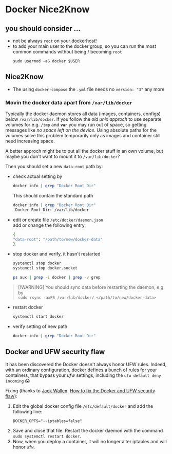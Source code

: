 # Docker Nice2Know

## you should consider ...
- not be always `root` on your dockerhost!
- to add your main user to the docker group, so you can run the most common commands without being / becoming `root`<br>
  ```
  sudo usermod -aG docker $USER
  ```
## Nice2Know
- The using `docker-compose` the `.yml` file needs no `version: "3"` any more

### Movin the docker data apart from `/var/lib/docker`
Typically the docker daemon stores all data (images, containers, configs) below `/var/lib/docker`. If you follow the *old unix approch* to use separate volumes for e.g. `/tmp` and **`var`** you may run out of space, so getting messages like *no space left on the device*. Using absolute paths for the volumes solve this problem temporarily only as images and container still need increasing space.

A better approch might be to put all the docker stuff in an own volume, but maybe you don't want to mount it to `/var/lib/docker`?

Then you should set a new `data-root` path by:
- check actual setting by
  ```bash
  docker info | grep "Docker Root Dir"
  ```
  This should contain the standard path
  ```bash
  docker info | grep "Docker Root Dir"
   Docker Root Dir: /var/lib/docker
  ```
- edit or create file `/etc/docker/daemon.json`<br>
  add or change the following entry
  ```bash
  {
  "data-root": "/path/to/new/docker-data"
  }
  ```
- stop docker and verify, it hasn't restarted<br>
  ```bash
  systemctl stop docker
  systemctl stop docker.socket

  ps aux | grep -i docker | grep -v grep
  ```
  
>   [!WARNING] 
>   You should sync data before restarting the daemon, e.g. by<br>
>   `sudo rsync -axPS /var/lib/docker/ </path/to/new/docker-data>`

- restart docker<br>
  ```bash
  systemctl start docker
  ```
- verify setting of new path<br>
  ```bash
  docker info | grep "Docker Root Dir"
  ```

  
## Docker and UFW security flaw 
It has been discovered the Docker doesn't always honor UFW rules. Indeed, with an ordinary configuration, docker defines a bunch of rules for your containers, that bypass your *ufw* settings, including the `ufw default deny incoming` 😱

Fixing (thanks to [Jack Wallen](https://www.techrepublic.com/meet-the-team/us/jack-wallen/): [How to fix the Docker and UFW security flaw](https://www.techrepublic.com/article/how-to-fix-the-docker-and-ufw-security-flaw/)):

1. Edit the global docker config file `/etc/default/docker`  and add the following line:
   ```
   DOCKER_OPTS="--iptables=false"
   ```
2. Save and close that file. Restart the docker daemon with the command `sudo systemctl restart docker`.
3. Now, when you deploy a container, it will no longer alter iptables and will honor `ufw`.
